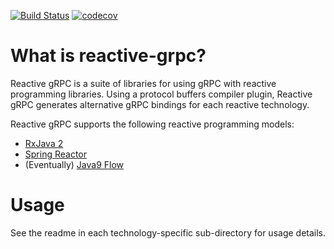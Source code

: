 [![Build Status](https://travis-ci.org/salesforce/reactive-grpc.svg?branch=master)](https://travis-ci.org/salesforce/reactive-grpc)
[![codecov](https://codecov.io/gh/salesforce/reactive-grpc/branch/master/graph/badge.svg)](https://codecov.io/gh/salesforce/reactive-grpc)

What is reactive-grpc?
======================
Reactive gRPC is a suite of libraries for using gRPC with reactive programming libraries. Using a protocol buffers
compiler plugin, Reactive gRPC generates alternative gRPC bindings for each reactive technology.

Reactive gRPC supports the following reactive programming models:

* [RxJava 2](https://github.com/ReactiveX/RxJava)
* [Spring Reactor](https://projectreactor.io/)
* (Eventually) [Java9 Flow](https://community.oracle.com/docs/DOC-1006738)

Usage
=====
See the readme in each technology-specific sub-directory for usage details.